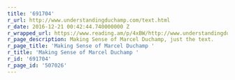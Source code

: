 ```yaml
---
title: '691704'
r_url: http://www.understandingduchamp.com/text.html
r_date: 2016-12-21 00:42:44.740000000 Z
r_wrapped_url: https://www.reading.am/p/4xBW/http://www.understandingduchamp.com/text.html
r_page_description: Making Sense of Marcel Duchamp, just the text.
r_page_title: 'Making Sense of Marcel Duchamp '
r_title: 'Making Sense of Marcel Duchamp '
r_id: '691704'
r_page_id: '507026'
---
```


